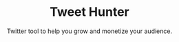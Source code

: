 ---
title: "Tweet Hunter"
subtitle: "Twitter tool to help you grow and monetize your audience."
external_url: https://tweethunter.io
logo: 'https://uploads-ssl.webflow.com/62753f70ab07d3b66d844be5/62753f70ab07d35684844c5e_favicon%20tweet%20hunter.png'
categories: [resources]
---